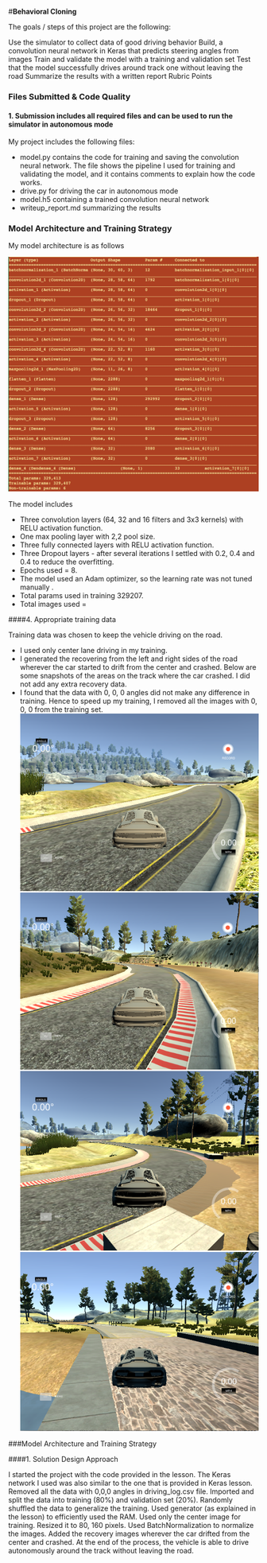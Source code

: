 #**Behavioral Cloning** 

The goals / steps of this project are the following:

Use the simulator to collect data of good driving behavior
Build, a convolution neural network in Keras that predicts steering angles from images
Train and validate the model with a training and validation set
Test that the model successfully drives around track one without leaving the road
Summarize the results with a written report
Rubric Points

### Files Submitted & Code Quality

#### 1. Submission includes all required files and can be used to run the simulator in autonomous mode

My project includes the following files:

* model.py contains the code for training and saving the convolution neural network. The file shows the pipeline I used for training and validating the model, and it contains comments to explain how the code works.
* drive.py for driving the car in autonomous mode
* model.h5 containing a trained convolution neural network
* writeup_report.md summarizing the results

### Model Architecture and Training Strategy

My model architecture is as follows

![Architecture](https://github.com/pssdc/CarND-Behavioral-Cloning-P3/blob/master/layers.png)

The model includes 
* Three convolution layers (64, 32 and 16 filters and 3x3 kernels) with RELU activation function.
* One max pooling layer with 2,2 pool size.
* Three fully connected layers with RELU activation function.
* Three Dropout layers - after several iterations I settled with 0.2, 0.4 and 0.4 to reduce the overfitting.
* Epochs used = 8.
* The model used an Adam optimizer, so the learning rate was not tuned manually .
* Total params used in training 329207.
* Total images used = 


####4. Appropriate training data

Training data was chosen to keep the vehicle driving on the road. 
* I used only center lane driving in my training. 
* I generated the recovering from the left and right sides of the road wherever the car started to drift from the center and crashed. Below are some snapshots of the areas on the track where the car crashed. I did not add any extra recovery data. 
* I found that the data with 0, 0, 0 angles did not make any difference in training. Hence to speed up my training, I removed all the images with 0, 0, 0 from the training set. 
![recovery1](https://github.com/pssdc/CarND-Behavioral-Cloning-P3/blob/master/recovery6.png)
![recovery2](https://github.com/pssdc/CarND-Behavioral-Cloning-P3/blob/master/recovery2.png)
![recovery3](https://github.com/pssdc/CarND-Behavioral-Cloning-P3/blob/master/recovery5.png)
![recovery4](https://github.com/pssdc/CarND-Behavioral-Cloning-P3/blob/master/recovery4.png)


###Model Architecture and Training Strategy

####1. Solution Design Approach

I started the project with the code provided in the lesson. 
The Keras network I used was also similar to the one that is provided in Keras lesson.  
Removed all the data with 0,0,0 angles in driving_log.csv file.
Imported and split the data into training (80%) and validation set (20%).
Randomly shuffled the data to generalize the training.
Used generator (as explained in the lesson) to efficiently used the RAM. 
Used only the center image for training. Resized it to 80, 160 pixels.
Used BatchNormalization to normalize the images. 
Added the recovery images wherever the car drifted from the center and crashed. 
At the end of the process, the vehicle is able to drive autonomously around the track without leaving the road.


